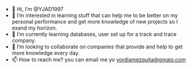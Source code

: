 - 👋 Hi, I’m @YJAD1997
- 👀 I’m interested in learning stuff that can help me to be better on my personal performance and get more knowledge of new projects so I exand my horizon.
- 🌱 I’m currently learning databases, user set up for a track and trace company.
- 💞️ I’m looking to collaborate on companies that provide and help to get more knowledge every day.
- 📫 How to reach me? you can email me yo yordiamezquita@gmaio.com

<!---
YJAD1997/YJAD1997 is a ✨ special ✨ repository because its `README.md` (this file) appears on your GitHub profile.
You can click the Preview link to take a look at your changes.
--->
